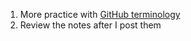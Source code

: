1. More practice with [GitHub terminology](https://classroom.github.com/a/0Focv0x-)
1. Review the notes after I post them
